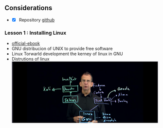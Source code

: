 ## Considerations
- - [x] Repository [github](https://github.com/soft-sec-dev/linux)
### Lesson 1 : Installing Linux
- [official-ebook](https://learning.oreilly.com/videos/-/9780137929313/)
- GNU distribucion of UNIX to provide free software
- Linux Torwarld development the kerney of linux in GNU
- Distrutions of linux
![Distribution of linux](img/Screenshot%20from%202023-05-28%2007-14-25.png)